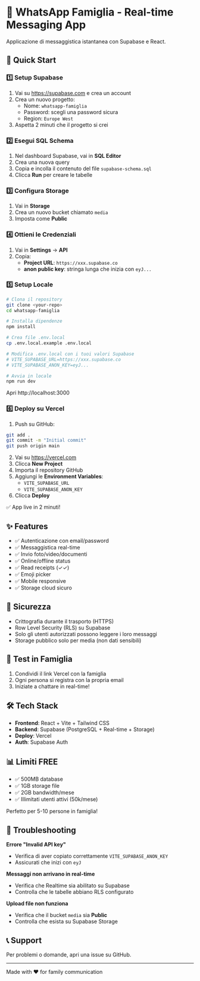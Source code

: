 # 📱 WhatsApp Famiglia - Real-time Messaging App

Applicazione di messaggistica istantanea con Supabase e React.

## 🚀 Quick Start

### 1️⃣ Setup Supabase

1. Vai su https://supabase.com e crea un account
2. Crea un nuovo progetto:
   - Nome: `whatsapp-famiglia`
   - Password: scegli una password sicura
   - Region: `Europe West`
3. Aspetta 2 minuti che il progetto si crei

### 2️⃣ Esegui SQL Schema

1. Nel dashboard Supabase, vai in **SQL Editor**
2. Crea una nuova query
3. Copia e incolla il contenuto del file `supabase-schema.sql`
4. Clicca **Run** per creare le tabelle

### 3️⃣ Configura Storage

1. Vai in **Storage**
2. Crea un nuovo bucket chiamato `media`
3. Imposta come **Public**

### 4️⃣ Ottieni le Credenziali

1. Vai in **Settings** → **API**
2. Copia:
   - **Project URL**: `https://xxx.supabase.co`
   - **anon public key**: stringa lunga che inizia con `eyJ...`

### 5️⃣ Setup Locale

```bash
# Clona il repository
git clone <your-repo>
cd whatsapp-famiglia

# Installa dipendenze
npm install

# Crea file .env.local
cp .env.local.example .env.local

# Modifica .env.local con i tuoi valori Supabase
# VITE_SUPABASE_URL=https://xxx.supabase.co
# VITE_SUPABASE_ANON_KEY=eyJ...

# Avvia in locale
npm run dev
```

Apri http://localhost:3000

### 6️⃣ Deploy su Vercel

1. Push su GitHub:
```bash
git add .
git commit -m "Initial commit"
git push origin main
```

2. Vai su https://vercel.com
3. Clicca **New Project**
4. Importa il repository GitHub
5. Aggiungi le **Environment Variables**:
   - `VITE_SUPABASE_URL`
   - `VITE_SUPABASE_ANON_KEY`
6. Clicca **Deploy**

✅ App live in 2 minuti!

## ✨ Features

- ✅ Autenticazione con email/password
- ✅ Messaggistica real-time
- ✅ Invio foto/video/documenti
- ✅ Online/offline status
- ✅ Read receipts (✓✓)
- ✅ Emoji picker
- ✅ Mobile responsive
- ✅ Storage cloud sicuro

## 🔐 Sicurezza

- Crittografia durante il trasporto (HTTPS)
- Row Level Security (RLS) su Supabase
- Solo gli utenti autorizzati possono leggere i loro messaggi
- Storage pubblico solo per media (non dati sensibili)

## 📱 Test in Famiglia

1. Condividi il link Vercel con la famiglia
2. Ogni persona si registra con la propria email
3. Iniziate a chattare in real-time!

## 🛠️ Tech Stack

- **Frontend**: React + Vite + Tailwind CSS
- **Backend**: Supabase (PostgreSQL + Real-time + Storage)
- **Deploy**: Vercel
- **Auth**: Supabase Auth

## 📊 Limiti FREE

- ✅ 500MB database
- ✅ 1GB storage file
- ✅ 2GB bandwidth/mese
- ✅ Illimitati utenti attivi (50k/mese)

Perfetto per 5-10 persone in famiglia!

## 🐛 Troubleshooting

**Errore "Invalid API key"**
- Verifica di aver copiato correttamente `VITE_SUPABASE_ANON_KEY`
- Assicurati che inizi con `eyJ`

**Messaggi non arrivano in real-time**
- Verifica che Realtime sia abilitato su Supabase
- Controlla che le tabelle abbiano RLS configurato

**Upload file non funziona**
- Verifica che il bucket `media` sia **Public**
- Controlla che esista su Supabase Storage

## 📞 Support

Per problemi o domande, apri una issue su GitHub.

---

Made with ❤️ for family communication
